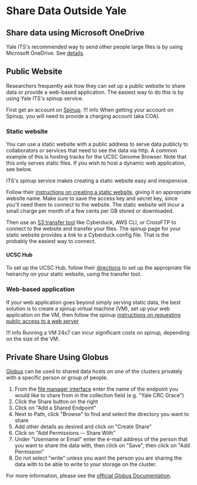 # Share Data Outside Yale

## Share data using Microsoft OneDrive
Yale ITS's recommended way to send other people large files is by
using Microsoft OneDrive.  See [details](https://yale.service-now.com/it?id=support_article&sys_id=eeece8c91bfb6010806141d8cd4bcb58).

## Public Website

Researchers frequently ask how they can set up a public website to share data or provide a web-based application.  The easiest way to do this is by using Yale ITS's spinup service.  

First get an account on [Spinup](http://spinup.internal.yale.edu).
!!! info
    When getting your account on Spinup, you will need to provide a charging account (aka COA). 
 

### Static website

You can use a static website with a public address to serve data publicly to collaborators or services that need to see the data via http. A common example of this is hosting tracks for the UCSC Genome Browser. 
Note that this only serves static files.  If you wish to host a dynamic web application, see below.

ITS's spinup service makes creating a static website easy and inexpensive.  

Follow their [instructions on creating a static website](https://yaleits.atlassian.net/wiki/spaces/spinup/pages/905969895/How+do+I+use+a+Spinup+static+website), giving it an appropriate website name.  Make sure to save the access key and secret key, since you'll need them to connect to the website.  The static website will incur a small charge per month of a few cents per GB stored or downloaded.

Then use an [S3 transfer tool](https://yaleits.atlassian.net/wiki/spaces/spinup/pages/829292599/How+do+I+use+a+Spinup+S3+bucket) like Cyberduck, AWS CLI, or CrossFTP to connect to the website and transfer your files.  The spinup page for your static website provides a link to a Cyberduck config file. 
That is the probably the easiest way to connect. 

#### UCSC Hub

To set up the UCSC Hub, follow their [directions](https://genome.ucsc.edu/goldenPath/help/hgTrackHubHelp) to set up the appropriate file heirarchy on
your static website, using the transfer tool.

### Web-based application
If your web application goes beyond simply serving static data, the best solution is to create a spinup virtual machine (VM), set up your web application on the VM, then 
follow the spinup [instructions on requesting public access to a web server](https://yaleits.atlassian.net/wiki/spaces/spinup/pages/643170314/Requesting+Public+Access+to+a+Spinup+Hosted+Web+Application+or+Website)

!!! info
   Running a VM 24x7 can incur significant costs on spinup, depending on the size of the VM.  

## Private Share Using Globus

[Globus](/data/globus) can be used to shared data hosts on one of the clusters privately with a specific person or group of people.

1. From the [file manager interface](https://app.globus.org/file-manager) enter the name of the endpoint you would like to share from in the collection field (e.g. "Yale CRC Grace")
1. Click the Share button on the right
1. Click on "Add a Shared Endpoint"
1. Next to Path, click "Browse" to find and select the directory you want to share
1. Add other details as desired and click on "Create Share"
1. Click on "Add Permissions -- Share With"
1. Under "Username or Email" enter the e-mail address of the person that you want to share the data with, then click on "Save", then click on "Add Permission"
1. Do not select "write" unless you want the person you are sharing the data with to be able to write to your storage on the cluster.

For more information, please see the [official Globus Documentation](https://docs.globus.org/how-to).

